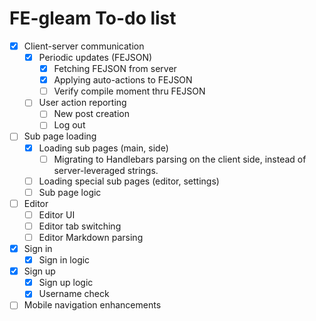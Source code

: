 # FE-gleam To-do list

- [x] Client-server communication
    - [x] Periodic updates (FEJSON)
        - [x] Fetching FEJSON from server
        - [x] Applying auto-actions to FEJSON
        - [ ] Verify compile moment thru FEJSON
    - [ ] User action reporting
        - [ ] New post creation
        - [ ] Log out
- [ ] Sub page loading
    - [x] Loading sub pages (main, side)
        - [ ] Migrating to Handlebars parsing on the client side, instead of server-leveraged strings.
    - [ ] Loading special sub pages (editor, settings)
    - [ ] Sub page logic
- [ ] Editor
    - [ ] Editor UI
    - [ ] Editor tab switching
    - [ ] Editor Markdown parsing
- [x] Sign in
    - [x] Sign in logic
- [x] Sign up
    - [x] Sign up logic
    - [x] Username check
- [ ] Mobile navigation enhancements

